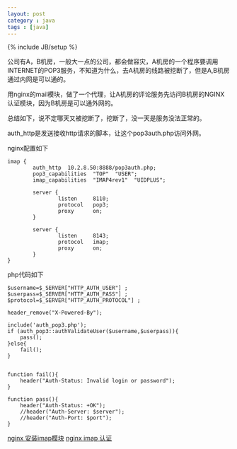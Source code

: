 ```yaml
---
layout: post
category : java 
tags : [java]
---
```

{% include JB/setup %}


公司有A，B机房，一般大一点的公司，都会做容灾，A机房的一个程序要调用INTERNET的POP3服务，不知道为什么，去A机房的线路被挖断了，但是A,B机房通过内网是可以通的。



用nginx的mail模块，做了一个代理，让A机房的评论服务先访问B机房的NGINX认证模块，因为B机房是可以通外网的。




总结如下，说不定哪天又被挖断了，挖断了，没一天是服务没法正常的。





auth_http是发送接收http请求的脚本，让这个pop3auth.php访问外网。




nginx配置如下





    imap {
            auth_http  10.2.8.50:8888/pop3auth.php;
            pop3_capabilities  "TOP"  "USER";
            imap_capabilities  "IMAP4rev1"  "UIDPLUS";

            server {
                    listen     8110;
                    protocol   pop3;
                    proxy      on;
            }

            server {
                    listen     8143;
                    protocol   imap;
                    proxy      on;
            }
    }




php代码如下




    $username=$_SERVER["HTTP_AUTH_USER"] ;
    $userpass=$_SERVER["HTTP_AUTH_PASS"] ;
    $protocol=$_SERVER["HTTP_AUTH_PROTOCOL"] ;

    header_remove("X-Powered-By");

    include('auth_pop3.php');
    if (auth_pop3::authValidateUser($username,$userpass)){
        pass();
    }else{
        fail();
    }


    function fail(){
        header("Auth-Status: Invalid login or password");
    }

    function pass(){
        header("Auth-Status: +OK");
        //header("Auth-Server: $server");
        //header("Auth-Port: $port");
    }


[nginx 安装imap模块](http://wiki.nginx.org/NginxImapProxyExample 'nginx 安装imap 模块')
[nginx imap 认证](http://wiki.nginx.org/ImapAuthenticateWithApachePhpScript 'nginx imap 认证')


